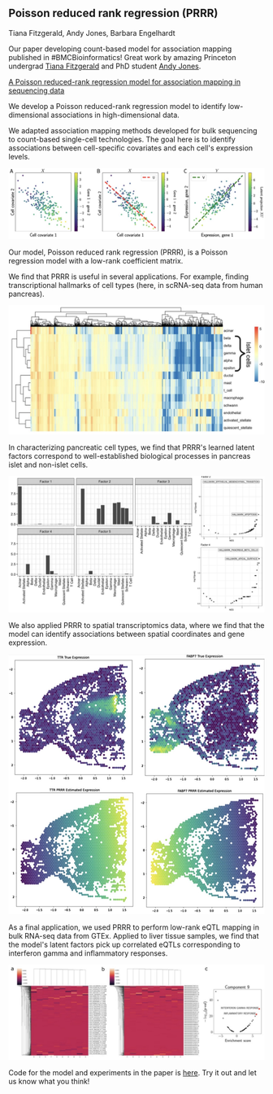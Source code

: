 ## Poisson reduced rank regression (PRRR)

Tiana Fitzgerald, Andy Jones, Barbara Engelhardt

Our paper developing count-based model for association mapping published in #BMCBioinformatics! Great work by amazing Princeton undergrad [Tiana Fitzgerald](https://www.twitter.com/@tianafitz_) and PhD student [Andy Jones](https://twitter.com/andy_c_jones).

[A Poisson reduced-rank regression model for association mapping in sequencing data](https://bmcbioinformatics.biomedcentral.com/articles/10.1186/s12859-022-05054-6)

We develop a Poisson reduced-rank regression model to identify low-dimensional associations in high-dimensional data.

We adapted association mapping methods developed for bulk sequencing to count-based single-cell technologies. The goal here is to identify associations between cell-specific covariates and each cell's expression levels.

![prrr-2D-representation](/assets/images/prrr-fig1.jpg)

Our model, Poisson reduced rank regression (PRRR), is a Poisson regression model with a low-rank coefficient matrix.

We find that PRRR is useful in several applications. For example, finding transcriptional hallmarks of cell types (here, in scRNA-seq data from human pancreas).

![prrr-pancreas-heatmap](/assets/images/prrr-fig2.jpg)

In characterizing pancreatic cell types, we find that PRRR's learned latent factors correspond to well-established biological processes in pancreas islet and non-islet cells.

![prrr-pancreas-celltypes](/assets/images/prrr-fig3.jpg)

We also applied PRRR to spatial transcriptomics data, where we find that the model can identify associations between spatial coordinates and gene expression.

![prrr-mouse-spatial](/assets/images/prrr-fig4.jpg)

As a final application, we used PRRR to perform low-rank eQTL mapping in bulk RNA-seq data from GTEx. Applied to liver tissue samples, we find that the model's latent factors pick up correlated eQTLs corresponding to interferon gamma and inflammatory responses.

![prrr-gtex-eqtls](/assets/images/prrr-fig5.jpg)

Code for the model and experiments in the paper is [here](https://github.com/tianafitz/PRRR). Try it out and let us know what you think!

